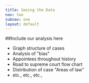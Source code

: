 ```yaml
---
title: Seeing the Data
nav: two
subnav: one
layout: default
---
```


##Include our analysis here
- Graph structure of cases
- Analysis of "bias"
- Appointees throughout history
- Road to supreme court flow chart
- Distribution of case "Areas of law"
- etc., etc., etc., 